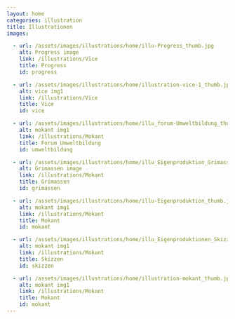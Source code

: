 ```yaml
---
layout: home
categories: illustration
title: Illustrationen
images:

  - url: /assets/images/illustrations/home/illu-Progress_thumb.jpg
    alt: Progress image
    link: /illustrations/Vice
    title: Progress
    id: progress

  - url: /assets/images/illustrations/home/illustration-vice-1_thumb.jpg
    alt: vice img1
    link: /illustrations/Vice
    title: Vice
    id: vice

  - url: /assets/images/illustrations/home/illu_forum-Umweltbildung_thumb.jpg
    alt: mokant img1
    link: /illustrations/Mokant
    title: Forum Umweltbildung
    id: umweltbildung

  - url: /assets/images/illustrations/home/illu_Eigenproduktion_Grimassen_thumb.jpg
    alt: Grimassen image
    link: /illustrations/Mokant
    title: Grimassen
    id: grimassen

  - url: /assets/images/illustrations/home/illu-Eigenproduktion_thumb.jpg
    alt: mokant img1
    link: /illustrations/Mokant
    title: Mokant
    id: mokant

  - url: /assets/images/illustrations/home/illu_Eigenproduktionen_Skizzen_thumb.jpg
    alt: mokant img1
    link: /illustrations/Mokant
    title: Skizzen
    id: skizzen

  - url: /assets/images/illustrations/home/illustration-mokant_thumb.jpg
    alt: mokant img1
    link: /illustrations/Mokant
    title: Mokant
    id: mokant
---
```

